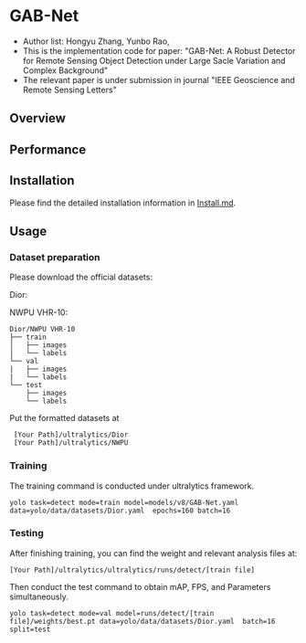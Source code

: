 # GAB-Net
* Author list: Hongyu Zhang, Yunbo Rao, 
* This is the implementation code for paper: "GAB-Net: A Robust Detector for Remote Sensing Object Detection under Large Sacle Variation and Complex Background"
* The relevant paper is under submission in journal "IEEE Geoscience and Remote Sensing Letters"

## Overview

## Performance

## Installation
Please find the detailed installation information in [Install.md](readme/Install.md).

## Usage
### Dataset preparation
Please download the official datasets:

Dior:

NWPU VHR-10:

```
Dior/NWPU VHR-10
├── train
│   ├── images
│   └── labels
└── val
|   ├── images
|   └── labels
└── test
    ├── images
    └── labels

```
Put the formatted datasets at
```
 [Your Path]/ultralytics/Dior
 [Your Path]/ultralytics/NWPU
```

### Training
The training command is conducted under ultralytics framework.
```
yolo task=detect mode=train model=models/v8/GAB-Net.yaml data=yolo/data/datasets/Dior.yaml  epochs=160 batch=16
```
### Testing
After finishing training, you can find the weight and relevant analysis files at:
```
[Your Path]/ultralytics/ultralytics/runs/detect/[train file]
```
Then conduct the test command to obtain mAP, FPS, and Parameters simultaneously.
```
yolo task=detect mode=val model=runs/detect/[train file]/weights/best.pt data=yolo/data/datasets/Dior.yaml  batch=16 split=test
```



